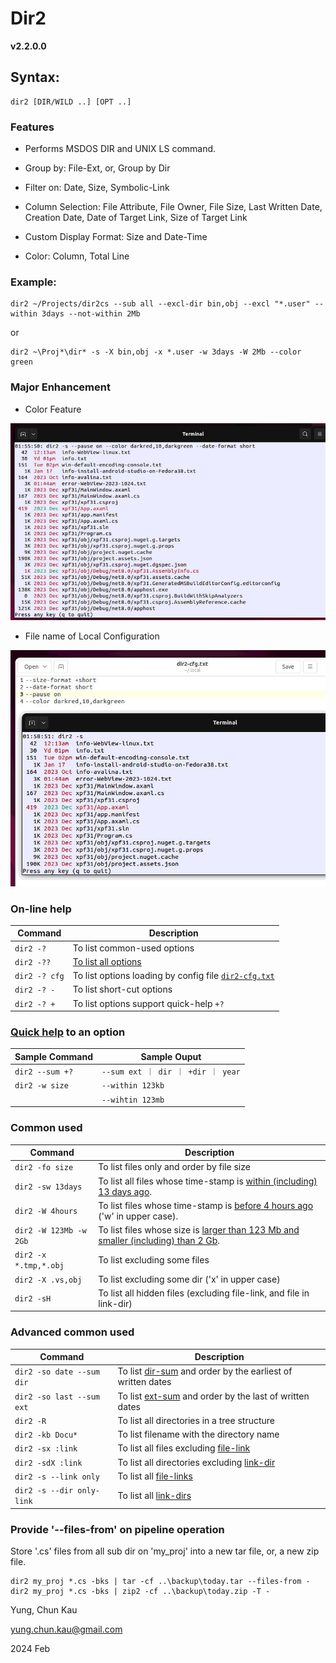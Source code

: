 ﻿# Dir2
**v2.2.0.0**

## Syntax:
```
dir2 [DIR/WILD ..] [OPT ..]
```

### Features

* Performs MSDOS DIR and UNIX LS command.

* Group by: File-Ext, or, Group by Dir

* Filter on: Date, Size, Symbolic-Link

* Column Selection: File Attribute, File Owner, File Size, Last Written Date, Creation Date, Date of Target Link, Size of Target Link

* Custom Display Format: Size and Date-Time

* Color: Column, Total Line

### Example:
```
dir2 ~/Projects/dir2cs --sub all --excl-dir bin,obj --excl "*.user" --within 3days --not-within 2Mb
```
or
```
dir2 ~\Proj*\dir* -s -X bin,obj -x *.user -w 3days -W 2Mb --color green
```

### Major Enhancement

* Color Feature

![Color Feature](https://github.com/ck-yung/dir2cs/blob/main/jpgs/dir2-01.jpg)


* File name of Local Configuration

![Config File](https://github.com/ck-yung/dir2cs/blob/main/jpgs/dir2-02.jpg)


### On-line help

| Command           | Description |
| -------           | ----------- |
| ```dir2 -?```     | To list common-used options
| ```dir2 -??```    | [To list all options](https://github.com/ck-yung/dir2cs/blob/main/docs/info-options.md)
| ```dir2 -? cfg``` | To list options loading by config file [```dir2-cfg.txt```](https://github.com/ck-yung/dir2cs/blob/main/docs/info-config-file.md)
| ```dir2 -? -```   | To list short-cut options
| ```dir2 -? +```   | To list options support quick-help ```+?```

### [Quick help](https://github.com/ck-yung/dir2cs/blob/main/docs/info-short-help.md) to an option

| Sample Command | Sample Ouput |
| -------------  | ------------ |
| ```dir2 --sum +?``` | ```--sum ext ｜ dir ｜ +dir ｜ year``` |
| ```dir2 -w size```  | ```--within 123kb``` |
|                     | ```--wihtin 123mb``` |

### Common used

| Command | Description |
| ------- | ----------- |
| ```dir2 -fo size```          | To list files only and order by file size
| ```dir2 -sw 13days```        | To list all files whose time-stamp is [within (including) 13 days ago](https://github.com/ck-yung/dir2cs/blob/main/docs/info-within.md).
| ```dir2 -W 4hours```         | To list files whose time-stamp is [before 4 hours ago](https://github.com/ck-yung/dir2cs/blob/main/docs/info-within.md) ('w' in upper case).
| ```dir2 -W 123Mb -w 2Gb```   | To list files whose size is [larger than 123 Mb and smaller (including) than 2 Gb](https://github.com/ck-yung/dir2cs/blob/main/docs/info-within.md).
| ```dir2 -x *.tmp,*.obj```    | To list excluding some files
| ```dir2 -X .vs,obj```        | To list excluding some dir ('x' in upper case)
| ```dir2 -sH```               | To list all hidden files (excluding file-link, and file in link-dir)

### Advanced common used

| Command | Description |
| ------- | ----------- |
| ```dir2 -so date --sum dir``` | To list [dir-sum](https://github.com/ck-yung/dir2cs/blob/main/docs/info-sum.md) and order by the earliest of written dates
| ```dir2 -so last --sum ext``` | To list [ext-sum](https://github.com/ck-yung/dir2cs/blob/main/docs/info-sum.md) and order by the last of written dates
| ```dir2 -R```                 | To list all directories in a tree structure
| ```dir2 -kb Docu*```          | To list filename with the directory name
| ```dir2 -sx :link```          | To list all files excluding [file-link](https://github.com/ck-yung/dir2cs/blob/main/docs/info-link-file.md)
| ```dir2 -sdX :link```         | To list all directories excluding [link-dir](https://github.com/ck-yung/dir2cs/blob/main/docs/info-link-dir.md)
| ```dir2 -s --link only```     | To list all [file-links](https://github.com/ck-yung/dir2cs/blob/main/docs/info-link-file.md)
| ```dir2 -s --dir only-link``` | To list all [link-dirs](https://github.com/ck-yung/dir2cs/blob/main/docs/info-link-dir.md)

### Provide '--files-from' on pipeline operation
Store '.cs' files from all sub dir on 'my_proj' into a new tar file, or, a new zip file.
```
dir2 my_proj *.cs -bks | tar -cf ..\backup\today.tar --files-from -
dir2 my_proj *.cs -bks | zip2 -cf ..\backup\today.zip -T -
```

Yung, Chun Kau

<yung.chun.kau@gmail.com>

2024 Feb
